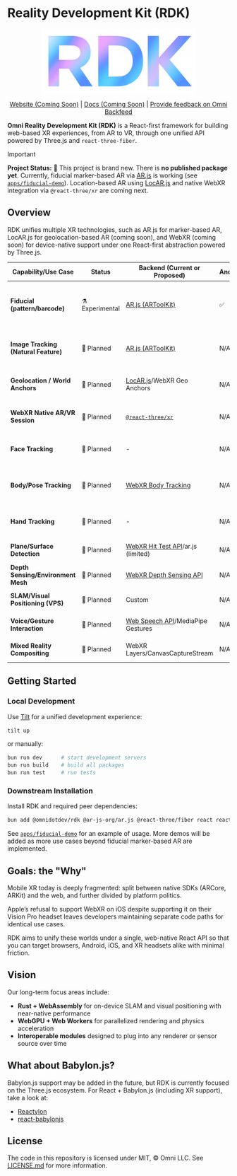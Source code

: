 # Reality Development Kit (RDK)

<div align="center">
  <img src="/assets/rdk-logo.png" width="350" />

[Website (Coming Soon)](https://rdk.omni.dev) | [Docs (Coming Soon)](https://docs.omni.dev/rdk/overview) | [Provide feedback on Omni Backfeed](https://backfeed.omni.dev/organizations/omni/projects/rdk)

</div>

**Omni Reality Development Kit (RDK)** is a React-first framework for building web-based XR experiences, from AR to VR, through one unified API powered by Three.js and `react-three-fiber`.

> [!IMPORTANT]
> **Project Status:** 🚧 This project is brand new.
> There is **no published package yet**.
> Currently, fiducial marker-based AR via [AR.js](https://github.com/ar-js-org/ar.js) is working (see [`apps/fiducial-demo`](./apps/fiducial-demo)).
> Location-based AR using [LocAR.js](https://github.com/ar-js-org/locar.js) and native WebXR integration via `@react-three/xr` are coming next.

## Overview

RDK unifies multiple XR technologies, such as AR.js for marker-based AR, LocAR.js for geolocation-based AR (coming soon), and WebXR (coming soon) for device-native support under one React-first abstraction powered by Three.js.

| Capability/Use Case                  | Status          | Backend (Current or Proposed)                                                                        | Android | iOS | Notes                                                                                     |
| ------------------------------------ | --------------- | ---------------------------------------------------------------------------------------------------- | ------- | --- | ----------------------------------------------------------------------------------------- |
| **Fiducial (pattern/barcode)**       | ⚗️ Experimental | [AR.js (ARToolKit)](https://github.com/ar-js-org/ar.js)                                              | ✅      | ✅  | Uses `.patt` or barcode markers. Reliable for printed markers. No WebXR dependency.       |
| **Image Tracking (Natural Feature)** | 🧭 Planned      | [AR.js (ARToolKit)](https://github.com/ar-js-org/ar.js)                                              | N/A     | N/A | May use `.mind` or `XRTrackedImage`. Ideal for logos or posters. Requires image database. |
| **Geolocation / World Anchors**      | 🧭 Planned      | [LocAR.js](https://github.com/ar-js-org/locar.js)/WebXR Geo Anchors                                  | N/A     | N/A | Uses GPS + compass; can integrate Mapbox or Cesium.                                       |
| **WebXR Native AR/VR Session**       | 🧭 Planned      | [`@react-three/xr`](https://github.com/pmndrs/xr)                                                    | N/A     | N/A | Entry point for true AR/VR sessions. Ties into `XRSessionProvider`.                       |
| **Face Tracking**                    | 🧭 Planned      | -                                                                                                    | N/A     | N/A | Uses webcam + ML model; lightweight and fast.                                             |
| **Body/Pose Tracking**               | 🧭 Planned      | [WebXR Body Tracking](https://github.com/immersive-web/body-tracking)                                | N/A     | N/A | Real-time skeletal tracking. GPU/WebGL acceleration required.                             |
| **Hand Tracking**                    | 🧭 Planned      | -                                                                                                    | N/A     | N/A | Supported on Chrome + Meta; ML fallback possible.                                         |
| **Plane/Surface Detection**          | 🧭 Planned      | [WebXR Hit Test API](https://immersive-web.github.io/hit-test)/ar.js (limited)                       | N/A     | N/A | Enables AR object placement on flat surfaces.                                             |
| **Depth Sensing/Environment Mesh**   | 🧭 Planned      | [WebXR Depth Sensing API](https://immersive-web.github.io/depth-sensing)                             | N/A     | N/A | Provides per-pixel depth; early spec.                                                     |
| **SLAM/Visual Positioning (VPS)**    | 🧭 Planned      | Custom                                                                                               | N/A     | N/A | Requires world map data; long-term goal.                                                  |
| **Voice/Gesture Interaction**        | 🧭 Planned      | [Web Speech API](https://developer.mozilla.org/en-US/docs/Web/API/Web_Speech_API)/MediaPipe Gestures | N/A     | N/A | Enables multimodal input: voice, hand, gaze.                                              |
| **Mixed Reality Compositing**        | 🧭 Planned      | WebXR Layers/CanvasCaptureStream                                                                     | N/A     | N/A | Transparent overlays/live compositing.                                                    |

## Getting Started

### Local Development

Use [Tilt](https://tilt.dev) for a unified development experience:

```bash
tilt up
```

or manually:

```bash
bun run dev      # start development servers
bun run build    # build all packages
bun run test     # run tests
```

### Downstream Installation

Install RDK and required peer dependencies:

```bash
bun add @omnidotdev/rdk @ar-js-org/ar.js @react-three/fiber react react-dom three
```

See [`apps/fiducial-demo`](./apps/fiducial-demo) for an example of usage. More demos will be added as more use cases beyond fiducial marker-based AR are implemented.

## Goals: the "Why"

Mobile XR today is deeply fragmented: split between native SDKs (ARCore, ARKit) and the web, and further divided by platform politics.

Apple’s refusal to support WebXR on iOS despite supporting it on their Vision Pro headset leaves developers maintaining separate code paths for identical use cases.

RDK aims to unify these worlds under a single, web-native React API so that you can target browsers, Android, iOS, and XR headsets alike with minimal friction.

## Vision

Our long-term focus areas include:

- **Rust + WebAssembly** for on-device SLAM and visual positioning with near-native performance
- **WebGPU + Web Workers** for parallelized rendering and physics acceleration
- **Interoperable modules** designed to plug into any renderer or sensor source over time

## What about Babylon.js?

Babylon.js support may be added in the future, but RDK is currently focused on the Three.js ecosystem. For React + Babylon.js (including XR support), take a look at:

- [Reactylon](https://www.reactylon.com)
- [react-babylonjs](https://github.com/brianzinn/react-babylonjs)

## License

The code in this repository is licensed under MIT, &copy; Omni LLC. See [LICENSE.md](LICENSE.md) for more information.
